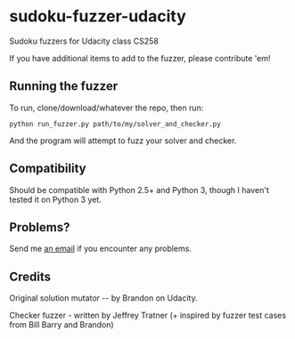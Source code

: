 sudoku-fuzzer-udacity
=====================

Sudoku fuzzers for Udacity class CS258

If you have additional items to add to the fuzzer, please contribute 'em!

Running the fuzzer
------------------

To run, clone/download/whatever the repo, then run:

    python run_fuzzer.py path/to/my/solver_and_checker.py

And the program will attempt to fuzz your solver and checker.

Compatibility
-------------

Should be compatible with Python 2.5+ and Python 3, though I haven't tested it
on Python 3 yet.

Problems?
---------

Send me [an email](mailto:jeffrey.tratner@gmail.com) if you encounter any
problems.

Credits
-------

Original solution mutator -- by Brandon on Udacity.

Checker fuzzer - written by Jeffrey Tratner (+ inspired by fuzzer test cases from
Bill Barry and Brandon)
